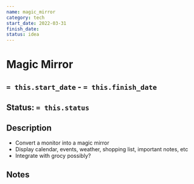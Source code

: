 ```yaml
---
name: magic_mirror
category: tech
start_date: 2022-03-31
finish_date:
status: idea
---
```

# Magic Mirror
## `= this.start_date` - `= this.finish_date`
## Status: `= this.status`
## Description
- Convert a monitor into a magic mirror
- Display calendar, events, weather, shopping list, important notes, etc
- Integrate with grocy possibly?

## Notes


   